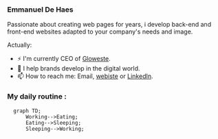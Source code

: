 ### Emmanuel De Haes
Passionate about creating web pages for years, i develop back-end and front-end websites adapted to your company's needs and image.

<!--
**emmanueldehaes/emmanueldehaes** is a ✨ _special_ ✨ repository because its `README.md` (this file) appears on your GitHub profile.
-->

Actually:

- ⚡ I'm currently CEO of [Gloweste].
- 🌱 I help brands develop in the digital world.
- 📫 How to reach me: Email, [webiste] or [LinkedIn].

### My daily routine :

```mermaid
  graph TD;
      Working-->Eating;
      Eating-->Sleeping;
      Sleeping-->Working;
```

[webiste]: https://emmanueldehaes.com/#contact
[LinkedIn]: https://www.linkedin.com/in/emmanueldehaes/
[Gloweste]: https://www.gloweste.com/
[Rixel Studio]: https://rixelstudio.com/
